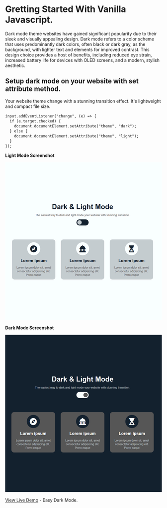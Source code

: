 # Gretting Started With Vanilla Javascript.

Dark mode theme websites have gained significant popularity due to their sleek and visually appealing design. Dark mode refers to a color scheme that uses predominantly dark colors, often black or dark gray, as the background, with lighter text and elements for improved contrast. This design choice provides a host of benefits, including reduced eye strain, increased battery life for devices with OLED screens, and a modern, stylish aesthetic.

## Setup dark mode on your website with set attribute method.

Your website theme change with a stunning transition effect. It's lightweight and compact file size.

```
input.addEventListener("change", (e) => {
  if (e.target.checked) {
    document.documentElement.setAttribute("theme", "dark");
  } else {
    document.documentElement.setAttribute("theme", "light");
  }
});

```

**Light Mode Screenshot**

![alt text](./images/Light%20Mode.jpg)

**Dark Mode Screenshot**

![alt text](./images/Dark%20Mode.jpg)

[View Live Demo](https://hossainpalin.github.io/Easy-Dark-Mode/) - Easy Dark Mode.
